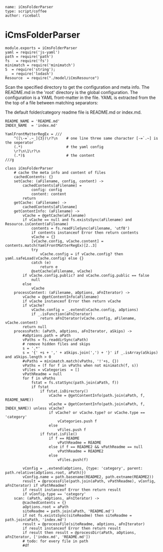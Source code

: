 ```
name: iCmsFolderParser
type: script/coffee
author: riceball
```

iCmsFolderParser
================

    module.exports = iCmsFolderParser
    yaml = require('js-yaml')
    path = require('path')
    fs   = require('fs')
    minimatch = require('minimatch')
    S  = require('string');
    _  = require('lodash')
    Resource  = require("./model/iCmsResource")

Scan the specified directory to get the configuration and meta info.
The README.md in the 'root' directory is the global configuration.
The configuration is a YAML front-matter in the file.
YAML is extracted from the the top of a file between matching separators:

The default folder/category readme file is README.md or index.md.

    README_NAME = 'README.md'
    INDEX_NAME  = 'index.md'

    YamlFrontMatterRegEx = ///
        ^([\-=`.~_]{3})\r?\n    # one line three same character [-=`.~] is the seperator
        (.*)                    # the yaml config
        \r?\n\1\r?\n
        (.*)$                   # the content
    ///g

    class iCmsFolderParser
        # cache the meta info and content of files
        cachedContents: {}
        setCache: (aFilename, config, content) ->
            cachedContents[aFilename] = 
                config: config
                content: content
            return
        getCache: (aFilename) ->
            cachedContents[aFilename]
        getContentInfo: (aFilename) ->
            vCache = @getCache(aFilename)
            if vCache == null and fs.existsSync(aFilename) and Resource.isContent(aFilename)
                contents = fs.readFileSync(aFilename, 'utf8')
                if contents instanceof Error then return contents
                vCache = {}
                [vCache.config, vCache.content] = contents.match(YamlFrontMatterRegEx)[2..3]
                try
                    vCache.config = if vCache.config? then yaml.safeLoad(vCache.config) else {}
                catch (e)
                    return e
                @setCache(aFilename, vCache)
            if vCache.config.public? and vCache.config.public == false
                null
            else
                vCache
        processContent: (aFilename, aOptions, aFnIterator) ->
            vCache = @getContentInfo(aFilename)
            if vCache instanceof Error then return vCache
            if vCache?
                vCache.config = _.extend(vCache.config, aOptions)
                if _.isFunction(aFnIterator)
                    return aFnIterator(vCache.config, aFilename, vCache.content)
            return null
        processPath: (aPath, aOptions, aFnIterator, aSkips) ->
            #aOptions.path = aPath
            vPaths = fs.readdirSync(aPath)
            # remove hidden files and skips
            s = '.*'
            s = '{' +s + ',' + aSkips.join(',') + '}' if _.isArray(aSkips) and aSkips.length > 0
            #vPaths = minimatch.match(vPaths, '!'+s, {})
            vPaths = (f for f in vPaths when not minimatch(f, s))
            vFiles = vCategories  = []
            vPathReadme = null
            for f in vPaths
                fstat = fs.statSync(path.join(aPath, f))
                if fstat
                    if fstat.isDirectory()
                        vCache = @getContentInfo(path.join(aPath, f, README_NAME))
                        vCache = @getContentInfo(path.join(aPath, f, INDEX_NAME)) unless vCache?
                        if vCache? or vCache.type? or vCache.type == 'category'
                            vCategories.push f
                        else
                            vFiles.push f
                    if fstat.isFile()
                        if f == README
                            vPathReadme = README
                        else if f == README2 && vPathReadme == null
                            vPathReadme = README2
                        else
                            vFiles.push(f)
            
            vConfig = _.extend(aOptions, {type: 'category', parent: path.relative(aOptions.root, aPath)})
            vConfig.name = path.basename(README2, path.extname(README2))
            result = @processFile(path.join(aPath, vPathReadme), vConfig, aFnIterator) if vPathReadme?
            if result instanceof Error then return result
            if vConfig.type == 'category'
        scan: (aPath, aOptions, aFnIterator) ->
            @cachedContents = {}
            aOptions.root = aPath
            siteReadme = path.join(aPath, 'README.md')
            if not fs.existsSync(siteReadme) then siteReadme = path.join(aPath, 'index.md')
            result = @processFile(siteReadme, aOptions, aFnIterator)
            if result instanceof Error then return result
            if result then result = @processDir(aPath, aOptions, aFnIterator, ['index.md', 'README.md'])
            # todo: for every file in path
            #df
